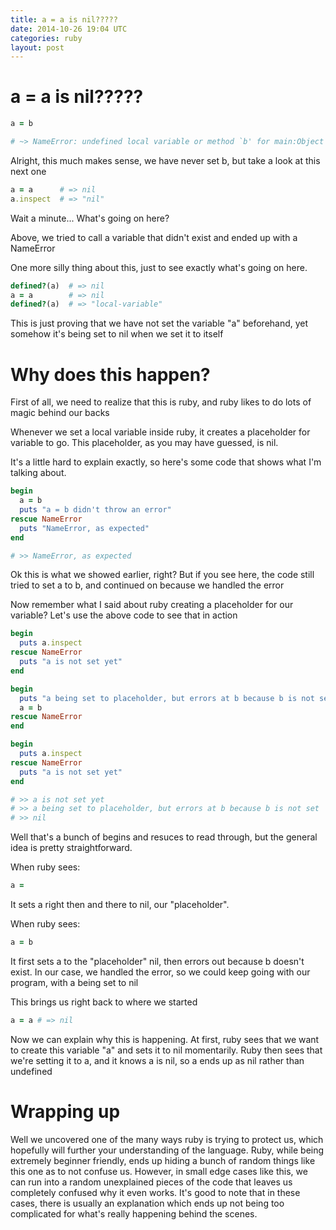 ```yaml
---
title: a = a is nil?????
date: 2014-10-26 19:04 UTC
categories: ruby
layout: post
---
```


# a = a is nil?????

```ruby
a = b

# ~> NameError: undefined local variable or method `b' for main:Object
```

Alright, this much makes sense, we have never set b, but take a look at this next one

```ruby
a = a      # => nil
a.inspect  # => "nil"
```

Wait a minute... What's going on here?

Above, we tried to call a variable that didn't exist and ended up with a NameError

One more silly thing about this, just to see exactly what's going on here.

```ruby
defined?(a)  # => nil
a = a        # => nil
defined?(a)  # => "local-variable"
```

This is just proving that we have not set the variable "a" beforehand, yet somehow it's being set to nil when we set it to itself

# Why does this happen? #

First of all, we need to realize that this is ruby, and ruby likes to do lots of magic behind our backs

Whenever we set a local variable inside ruby, it creates a placeholder for variable to go. This placeholder, as you may have guessed, is nil.

It's a little hard to explain exactly, so here's some code that shows what I'm talking about.

```ruby
begin
  a = b
  puts "a = b didn't throw an error"
rescue NameError
  puts "NameError, as expected"
end

# >> NameError, as expected
```

Ok this is what we showed earlier, right? But if you see here, the code still tried to set a to b, and continued on because we handled the error

Now remember what I said about ruby creating a placeholder for our variable? Let's use the above code to see that in action


```ruby
begin
  puts a.inspect
rescue NameError
  puts "a is not set yet"
end

begin
  puts "a being set to placeholder, but errors at b because b is not set"
  a = b
rescue NameError
end

begin
  puts a.inspect
rescue NameError
  puts "a is not set yet"
end

# >> a is not set yet
# >> a being set to placeholder, but errors at b because b is not set
# >> nil
```

Well that's a bunch of begins and resuces to read through, but the general idea is pretty straightforward.

When ruby sees:

```ruby
a =
```

It sets a right then and there to nil, our "placeholder".

When ruby sees:

```ruby
a = b
```

It first sets a to the "placeholder" nil, then errors out because b doesn't exist.
In our case, we handled the error, so we could keep going with our program, with a being set to nil

This brings us right back to where we started

```ruby
a = a # => nil
```

Now we can explain why this is happening.
At first, ruby sees that we want to create this variable "a" and sets it to nil momentarily.
Ruby then sees that we're setting it to a, and it knows a is nil, so a ends up as nil rather than undefined

# Wrapping up

Well we uncovered one of the many ways ruby is trying to protect us, which hopefully will further your understanding of the language.
Ruby, while being extremely beginner friendly, ends up hiding a bunch of random things like this one as to not confuse us.
However, in small edge cases like this, we can run into a random unexplained pieces of the code that leaves us completely confused why it even works.
It's good to note that in these cases, there is usually an explanation which ends up not being too complicated for what's really happening behind the scenes.
